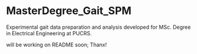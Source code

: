 # MasterDegree_Gait_SPM
Experimental gait data preparation and analysis developed for MSc. Degree in Electrical Engineering at PUCRS. 

will be working on README soon; Thanx!
